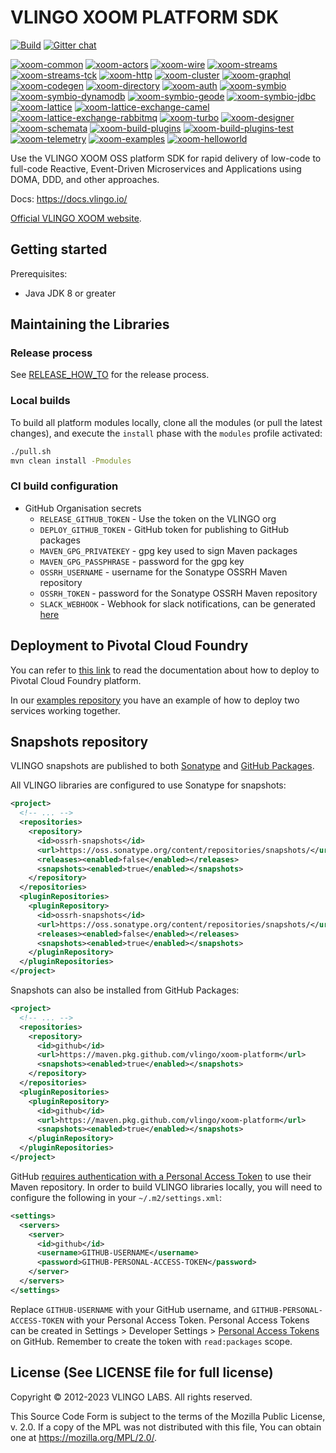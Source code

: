 # VLINGO XOOM PLATFORM SDK

[![Build](https://github.com/vlingo/xoom-platform/workflows/Release/badge.svg)](https://github.com/vlingo/xoom-platform/actions?query=workflow%3ARelease) [![Gitter chat](https://badges.gitter.im/gitterHQ/gitter.png)](https://gitter.im/vlingo-platform-java/community)

[![xoom-common](https://github.com/vlingo/xoom-common/workflows/Build/badge.svg)](https://github.com/vlingo/xoom-common/actions?query=workflow%3ABuild)
[![xoom-actors](https://github.com/vlingo/xoom-actors/workflows/Build/badge.svg)](https://github.com/vlingo/xoom-actors/actions?query=workflow%3ABuild)
[![xoom-wire](https://github.com/vlingo/xoom-wire/workflows/Build/badge.svg)](https://github.com/vlingo/xoom-wire/actions?query=workflow%3ABuild)
[![xoom-streams](https://github.com/vlingo/xoom-streams/workflows/Build/badge.svg)](https://github.com/vlingo/xoom-streams/actions?query=workflow%3ABuild)
[![xoom-streams-tck](https://github.com/vlingo/xoom-streams-tck/workflows/Build/badge.svg)](https://github.com/vlingo/xoom-streams-tck/actions?query=workflow%3ABuild)
[![xoom-http](https://github.com/vlingo/xoom-http/workflows/Build/badge.svg)](https://github.com/vlingo/xoom-http/actions?query=workflow%3ABuild)
[![xoom-cluster](https://github.com/vlingo/xoom-cluster/workflows/Build/badge.svg)](https://github.com/vlingo/xoom-cluster/actions?query=workflow%3ABuild)
[![xoom-graphql](https://github.com/vlingo/xoom-graphql/workflows/Build/badge.svg)](https://github.com/vlingo/xoom-graphql/actions?query=workflow%3ABuild)
[![xoom-codegen](https://github.com/vlingo/xoom-codegen/workflows/Build/badge.svg)](https://github.com/vlingo/xoom-codegen/actions?query=workflow%3ABuild)
[![xoom-directory](https://github.com/vlingo/xoom-directory/workflows/Build/badge.svg)](https://github.com/vlingo/xoom-directory/actions?query=workflow%3ABuild)
[![xoom-auth](https://github.com/vlingo/xoom-auth/workflows/Build/badge.svg)](https://github.com/vlingo/xoom-auth/actions?query=workflow%3ABuild)
[![xoom-symbio](https://github.com/vlingo/xoom-symbio/workflows/Build/badge.svg)](https://github.com/vlingo/xoom-symbio/actions?query=workflow%3ABuild)
[![xoom-symbio-dynamodb](https://github.com/vlingo/xoom-symbio-dynamodb/workflows/Build/badge.svg)](https://github.com/vlingo/xoom-symbio-dynamodb/actions?query=workflow%3ABuild)
[![xoom-symbio-geode](https://github.com/vlingo/xoom-symbio-geode/workflows/Build/badge.svg)](https://github.com/vlingo/xoom-symbio-geode/actions?query=workflow%3ABuild)
[![xoom-symbio-jdbc](https://github.com/vlingo/xoom-symbio-jdbc/workflows/Build/badge.svg)](https://github.com/vlingo/xoom-symbio-jdbc/actions?query=workflow%3ABuild)
[![xoom-lattice](https://github.com/vlingo/xoom-lattice/workflows/Build/badge.svg)](https://github.com/vlingo/xoom-lattice/actions?query=workflow%3ABuild)
[![xoom-lattice-exchange-camel](https://github.com/vlingo/xoom-lattice-exchange-camel/workflows/Build/badge.svg)](https://github.com/vlingo/xoom-lattice-exchange-camel/actions?query=workflow%3ABuild)
[![xoom-lattice-exchange-rabbitmq](https://github.com/vlingo/xoom-lattice-exchange-rabbitmq/workflows/Build/badge.svg)](https://github.com/vlingo/xoom-lattice-exchange-rabbitmq/actions?query=workflow%3ABuild)
[![xoom-turbo](https://github.com/vlingo/xoom-turbo/workflows/Build/badge.svg)](https://github.com/vlingo/xoom-turbo/actions?query=workflow%3ABuild)
[![xoom-designer](https://github.com/vlingo/xoom-designer/workflows/Build/badge.svg)](https://github.com/vlingo/xoom-designer/actions?query=workflow%3ABuild)
[![xoom-schemata](https://github.com/vlingo/xoom-schemata/workflows/Build/badge.svg)](https://github.com/vlingo/xoom-schemata/actions?query=workflow%3ABuild)
[![xoom-build-plugins](https://github.com/vlingo/xoom-build-plugins/workflows/Build/badge.svg)](https://github.com/vlingo/xoom-build-plugins/actions?query=workflow%3ABuild)
[![xoom-build-plugins-test](https://github.com/vlingo/xoom-build-plugins-test/workflows/Build/badge.svg)](https://github.com/vlingo/xoom-build-plugins-test/actions?query=workflow%3ABuild)
[![xoom-telemetry](https://github.com/vlingo/xoom-telemetry/workflows/Build/badge.svg)](https://github.com/vlingo/xoom-telemetry/actions?query=workflow%3ABuild)
[![xoom-examples](https://github.com/vlingo/xoom-examples/workflows/Build/badge.svg)](https://github.com/vlingo/xoom-examples/actions?query=workflow%3ABuild)
[![xoom-helloworld](https://github.com/vlingo/xoom-helloworld/workflows/Build/badge.svg)](https://github.com/vlingo/xoom-helloworld/actions?query=workflow%3ABuild)

Use the VLINGO XOOM OSS platform SDK for rapid delivery of low-code to full-code Reactive, Event-Driven Microservices and Applications using DOMA, DDD, and other approaches.

Docs: https://docs.vlingo.io/

[Official VLINGO XOOM website](https://vlingo.io/).

## Getting started

Prerequisites:
* Java JDK 8 or greater

## Maintaining the Libraries

### Release process

See [RELEASE_HOW_TO](RELEASE_HOW_TO.md) for the release process.

### Local builds

To build all platform modules locally, clone all the modules (or pull the latest changes),
and execute the `install` phase with the `modules` profile activated:

```bash
./pull.sh
mvn clean install -Pmodules
```

### CI build configuration

- GitHub Organisation secrets
  - `RELEASE_GITHUB_TOKEN` - Use the token on the VLINGO org
  - `DEPLOY_GITHUB_TOKEN` - GitHub token for publishing to GitHub packages
  - `MAVEN_GPG_PRIVATEKEY` - gpg key used to sign Maven packages
  - `MAVEN_GPG_PASSPHRASE` - password for the gpg key
  - `OSSRH_USERNAME` - username for the Sonatype OSSRH Maven repository
  - `OSSRH_TOKEN` - password for the Sonatype OSSRH Maven repository
  - `SLACK_WEBHOOK` - Webhook for slack notifications, can be generated [here](https://slack.com/apps/A0F7XDUAZ-incoming-webhooks)

## Deployment to Pivotal Cloud Foundry

You can refer to [this link](PivotalCloudFoundry/DEPLOY.md) to read the documentation about how to deploy to Pivotal Cloud Foundry platform.

In our [examples repository](https://github.com/vlingo/xoom-examples) you have an example of how to deploy two services working together.

## Snapshots repository

VLINGO snapshots are published to both [Sonatype](https://oss.sonatype.org/content/repositories/snapshots/io/vlingo/xoom/) and [GitHub Packages](https://github.com/vlingo/xoom-platform/packages).

All VLINGO libraries are configured to use Sonatype for snapshots:

```xml
<project>
  <!-- ... -->
  <repositories>
    <repository>
      <id>ossrh-snapshots</id>
      <url>https://oss.sonatype.org/content/repositories/snapshots/</url>
      <releases><enabled>false</enabled></releases>
      <snapshots><enabled>true</enabled></snapshots>
    </repository>
  </repositories>
  <pluginRepositories>
    <pluginRepository>
      <id>ossrh-snapshots</id>
      <url>https://oss.sonatype.org/content/repositories/snapshots/</url>
      <releases><enabled>false</enabled></releases>
      <snapshots><enabled>true</enabled></snapshots>
    </pluginRepository>
  </pluginRepositories>
</project>
```

Snapshots can also be installed from GitHub Packages:

```xml
<project>
  <!-- ... -->
  <repositories>
    <repository>
      <id>github</id>
      <url>https://maven.pkg.github.com/vlingo/xoom-platform</url>
      <snapshots><enabled>true</enabled></snapshots>
    </repository>
  </repositories>
  <pluginRepositories>
    <pluginRepository>
      <id>github</id>
      <url>https://maven.pkg.github.com/vlingo/xoom-platform</url>
      <snapshots><enabled>true</enabled></snapshots>
    </pluginRepository>
  </pluginRepositories>
</project>
```

GitHub [requires authentication with a Personal Access Token](https://docs.github.com/en/packages/guides/configuring-apache-maven-for-use-with-github-packages#authenticating-with-a-personal-access-token)
to use their Maven repository.
In order to build VLINGO libraries locally, you will need to configure the following in your `~/.m2/settings.xml`:

```xml
<settings>
  <servers>
    <server>
      <id>github</id>
      <username>GITHUB-USERNAME</username>
      <password>GITHUB-PERSONAL-ACCESS-TOKEN</password>
    </server>
  </servers>
</settings>
```

Replace `GITHUB-USERNAME` with your GitHub username, and `GITHUB-PERSONAL-ACCESS-TOKEN` with your Personal Access Token.
Personal Access Tokens can be created in Settings > Developer Settings > [Personal Access Tokens](https://github.com/settings/tokens) on GitHub.
Remember to create the token with `read:packages` scope.

License (See LICENSE file for full license)
-------------------------------------------
Copyright © 2012-2023 VLINGO LABS. All rights reserved.

This Source Code Form is subject to the terms of the
Mozilla Public License, v. 2.0. If a copy of the MPL
was not distributed with this file, You can obtain
one at https://mozilla.org/MPL/2.0/.
